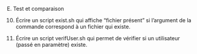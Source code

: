 E.	Test et comparaison

10.	Écrire un script exist.sh qui affiche “fichier présent” si l’argument de la commande correspond à un fichier qui existe.



12.	Écrire un script verifUser.sh qui permet de vérifier si un utilisateur (passé en paramètre) existe.